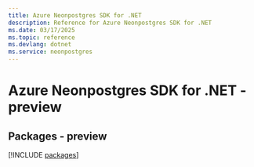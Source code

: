 ```yaml
---
title: Azure Neonpostgres SDK for .NET
description: Reference for Azure Neonpostgres SDK for .NET
ms.date: 03/17/2025
ms.topic: reference
ms.devlang: dotnet
ms.service: neonpostgres
---
```

# Azure Neonpostgres SDK for .NET - preview
## Packages - preview
[!INCLUDE [packages](neonpostgres-index.md)]